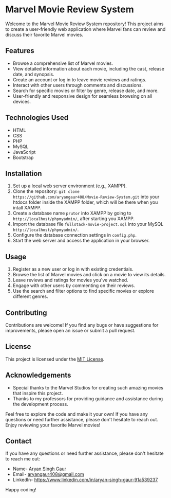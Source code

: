 # Marvel Movie Review System


Welcome to the Marvel Movie Review System repository! This project aims to create a user-friendly web application where Marvel fans can review and discuss their favorite Marvel movies.

## Features

- Browse a comprehensive list of Marvel movies.
- View detailed information about each movie, including the cast, release date, and synopsis.
- Create an account or log in to leave movie reviews and ratings.
- Interact with other users through comments and discussions.
- Search for specific movies or filter by genre, release date, and more.
- User-friendly and responsive design for seamless browsing on all devices.

## Technologies Used

- HTML
- CSS
- PHP
- MySQL
- JavaScript
- Bootstrap

## Installation

1. Set up a local web server environment (e.g., XAMPP). 
2. Clone the repository: `git clone https://github.com/aryangaur408/Movie-Review-System.git` into your htdocs folder inside the XAMPP folder, which will be there when you intall XAMPP.
3. Create a database name `prutor` into XAMPP by going to `http://localhost/phpmyadmin/`, after starting you XAMPP.
4. Import the database file `fullstack-movie-project.sql` into your MySQL `http://localhost/phpmyadmin/`.
5. Configure the database connection settings in `config.php`.
6. Start the web server and access the application in your browser.

## Usage

1. Register as a new user or log in with existing credentials.
2. Browse the list of Marvel movies and click on a movie to view its details.
3. Leave reviews and ratings for movies you've watched.
4. Engage with other users by commenting on their reviews.
5. Use the search and filter options to find specific movies or explore different genres.

## Contributing

Contributions are welcome! If you find any bugs or have suggestions for improvements, please open an issue or submit a pull request.

## License

This project is licensed under the [MIT License](LICENSE).

## Acknowledgements

- Special thanks to the Marvel Studios for creating such amazing movies that inspire this project.
- Thanks to my professors for providing guidance and assistance during the development process.

Feel free to explore the code and make it your own! If you have any questions or need further assistance, please don't hesitate to reach out. Enjoy reviewing your favorite Marvel movies!

## Contact

If you have any questions or need further assistance, please don't hesitate to reach me out:

- Name- [Aryan Singh Gaur](https://prtfoilo.netlify.app/)
- Email- aryangaur408@gmail.com
- LinkedIn- https://www.linkedin.com/in/aryan-singh-gaur-91a539237

Happy coding!
